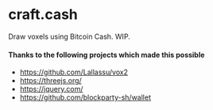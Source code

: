 # craft.cash

Draw voxels using Bitcoin Cash. WIP.


#### Thanks to the following projects which made this possible

- https://github.com/Lallassu/vox2
- https://threejs.org/
- https://jquery.com/
- https://github.com/blockparty-sh/wallet
